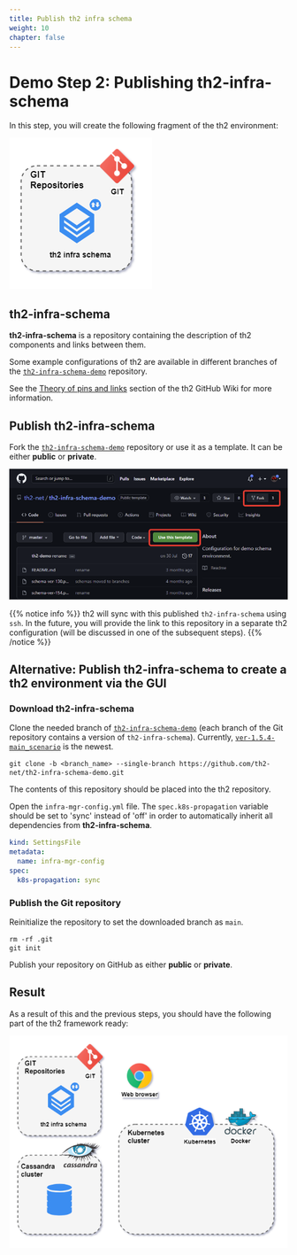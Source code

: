 ```yaml
---
title: Publish th2 infra schema
weight: 10
chapter: false
---
```


# Demo Step 2: Publishing th2-infra-schema

In this step, you will create the following fragment of the th2 environment:

![](images/Demo-cluster-components-2-infra-schema.drawio.png)

## th2-infra-schema

**th2-infra-schema** is a repository containing the description of th2 components and links between them.

Some example configurations of th2 are available in different branches of the [`th2-infra-schema-demo`](https://github.com/th2-net/th2-infra-schema-demo/tree/master) repository.

See the [Theory of pins and links](https://github.com/th2-net/th2-documentation/wiki/infra:-Theory-of-Pins-and-Links) section of the th2 GitHub Wiki for more information.

## Publish th2-infra-schema

Fork the [`th2-infra-schema-demo`](https://github.com/th2-net/th2-infra-schema-demo/tree/master) repository or use it as a template. It can be either **public** or **private**.

![](images/clone-th2-infra-schema-demo.png)

{{% notice info %}}
th2 will sync with this published `th2-infra-schema` using `ssh`. 
In the future, you will provide the link to this repository in a separate th2 configuration (will be discussed in one of the subsequent steps).
{{% /notice %}}

## Alternative: Publish th2-infra-schema to create a th2 environment via the GUI

### Download th2-infra-schema

Clone the needed branch of [`th2-infra-schema-demo`](https://github.com/th2-net/th2-infra-schema-demo/tree/master) (each branch of the Git repository contains a version of `th2-infra-schema`). Currently, [`ver-1.5.4-main_scenario`](https://github.com/th2-net/th2-infra-schema-demo/tree/ver-1.5.4-main_scenario) is the newest. 

```shell
git clone -b <branch_name> --single-branch https://github.com/th2-net/th2-infra-schema-demo.git
```
The contents of this repository should be placed into the th2 repository.

Open the `infra-mgr-config.yml` file. The `spec.k8s-propagation` variable should be set to 'sync' instead of 'off' in order to automatically inherit all dependencies from **th2-infra-schema**.

```yml
kind: SettingsFile
metadata:
  name: infra-mgr-config
spec:
  k8s-propagation: sync
```

### Publish the Git repository

Reinitialize the repository to set the downloaded branch as `main`.

```shell
rm -rf .git
git init
```

Publish your repository on GitHub as either **public** or **private**.

## Result

As a result of this and the previous steps, you should have the following part of the th2 framework ready:

![](images/Demo-cluster-components-2-final.drawio.png)
